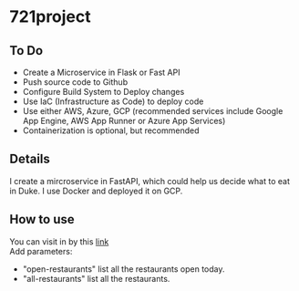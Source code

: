 # 721project

## To Do
* Create a Microservice in Flask or Fast API
* Push source code to Github
* Configure Build System to Deploy changes
* Use IaC (Infrastructure as Code) to deploy code
* Use either AWS, Azure, GCP (recommended services include Google App Engine, AWS App Runner or Azure App Services)
* Containerization is optional, but recommended

## Details
I create a mircroservice in FastAPI, which could help us decide what to eat in Duke. I use Docker and deployed it on GCP.

## How to use
You can visit in by this [link](https://cloudprojectone-7tb6fxucia-uc.a.run.app/)  
Add parameters: 
* "open-restaurants" list all the restaurants open today.
* "all-restaurants" list all the restaurants.
  
